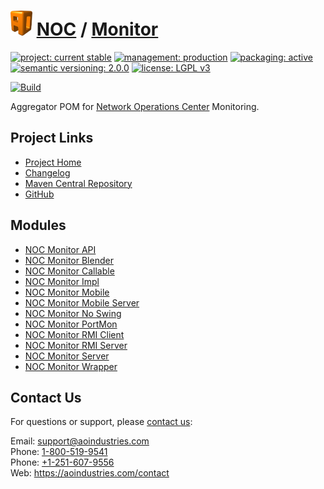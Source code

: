 # [<img src="ao-logo.png" alt="AO Logo" width="35" height="40">](https://github.com/aoindustries) [NOC](https://github.com/aoindustries/noc) / [Monitor](https://github.com/aoindustries/noc-monitor)

[![project: current stable](https://aoindustries.com/ao-badges/project-current-stable.svg)](https://aoindustries.com/life-cycle#project-current-stable)
[![management: production](https://aoindustries.com/ao-badges/management-production.svg)](https://aoindustries.com/life-cycle#management-production)
[![packaging: active](https://aoindustries.com/ao-badges/packaging-active.svg)](https://aoindustries.com/life-cycle#packaging-active)  
[![semantic versioning: 2.0.0](https://aoindustries.com/ao-badges/semver-2.0.0.svg)](http://semver.org/spec/v2.0.0.html)
[![license: LGPL v3](https://aoindustries.com/ao-badges/license-lgpl-3.0.svg)](https://www.gnu.org/licenses/lgpl-3.0)

[![Build](https://github.com/aoindustries/noc-monitor/workflows/Build/badge.svg?branch=master)](https://github.com/aoindustries/noc-monitor/actions?query=workflow%3ABuild)

Aggregator POM for [Network Operations Center](https://github.com/aoindustries/noc) Monitoring.

## Project Links
* [Project Home](https://aoindustries.com/noc/monitor/)
* [Changelog](https://aoindustries.com/noc/monitor/changelog)
* [Maven Central Repository](https://search.maven.org/artifact/com.aoindustries/noc-monitor)
* [GitHub](https://github.com/aoindustries/noc-monitor)

## Modules
* [NOC Monitor API](https://github.com/aoindustries/noc-monitor-api)
* [NOC Monitor Blender](https://github.com/aoindustries/noc-monitor-blender)
* [NOC Monitor Callable](https://github.com/aoindustries/noc-monitor-callable)
* [NOC Monitor Impl](https://github.com/aoindustries/noc-monitor-impl)
* [NOC Monitor Mobile](https://github.com/aoindustries/noc-monitor-mobile)
* [NOC Monitor Mobile Server](https://github.com/aoindustries/noc-monitor-mobile-server)
* [NOC Monitor No Swing](https://github.com/aoindustries/noc-monitor-noswing)
* [NOC Monitor PortMon](https://github.com/aoindustries/noc-monitor-portmon)
* [NOC Monitor RMI Client](https://github.com/aoindustries/noc-monitor-rmi-client)
* [NOC Monitor RMI Server](https://github.com/aoindustries/noc-monitor-rmi-server)
* [NOC Monitor Server](https://github.com/aoindustries/noc-monitor-server)
* [NOC Monitor Wrapper](https://github.com/aoindustries/noc-monitor-wrapper)

## Contact Us
For questions or support, please [contact us](https://aoindustries.com/contact):

Email: [support@aoindustries.com](mailto:support@aoindustries.com)  
Phone: [1-800-519-9541](tel:1-800-519-9541)  
Phone: [+1-251-607-9556](tel:+1-251-607-9556)  
Web: https://aoindustries.com/contact
